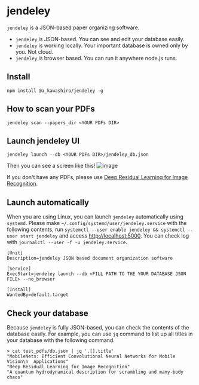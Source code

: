 # jendeley
`jendeley` is a JSON-based paper organizing software.
- `jendeley` is JSON-based. You can see and edit your database easily.
- `jendeley` is working locally. Your important database is owned only by you. Not cloud.
- `jendeley` is browser based. You can run it anywhere node.js runs.

## Install
```
npm install @a_kawashiro/jendeley -g
```

## How to scan your PDFs
```
jendeley scan --papers_dir <YOUR PDFs DIR>
```


## Launch jendeley UI
```
jendeley launch --db <YOUR PDFs DIR>/jendeley_db.json
```
Then you can see a screen like this!
![image](https://user-images.githubusercontent.com/3770618/208243833-b6745337-6f7e-4df2-ae7f-575fe940dffe.png)

If you don't have any PDFs, please use [Deep Residual Learning for Image Recognition](https://arxiv.org/pdf/1512.03385.pdf).

## Launch automatically
When you are using Linux, you can launch `jendeley` automatically using `systemd`. Please make `~/.config/systemd/user/jendeley.service` with the following contents, run `systemctl --user enable jendeley && systemctl --user start jendeley` and access [http://localhost:5000](http://localhost:5000). You can check log with `journalctl --user -f -u jendeley.service`.
```
[Unit]
Description=jendeley JSON based document organization software

[Service]
ExecStart=jendeley launch --db <FILL PATH TO THE YOUR DATABASE JSON FILE> --no_browser

[Install]
WantedBy=default.target
```

## Check your database
Because `jendeley` is fully JSON-based, you can check the contents of the
database easily. For example, you can use `jq` command to list up all titles in
your database with the following command.
```
> cat test_pdfs/db.json | jq '.[].title'
"MobileNets: Efficient Convolutional Neural Networks for Mobile Vision\n  Applications"
"Deep Residual Learning for Image Recognition"
"A quantum hydrodynamical description for scrambling and many-body chaos"
```
